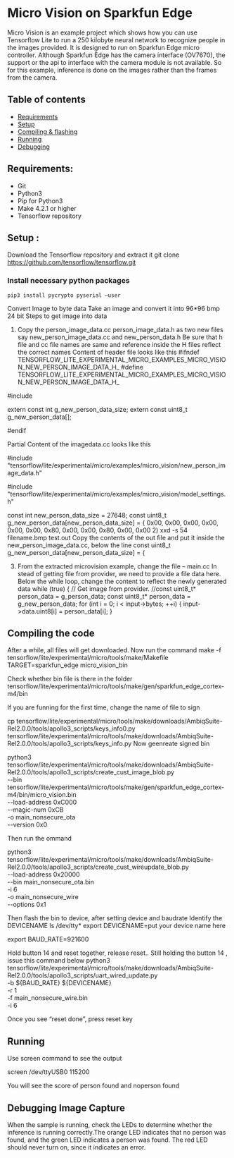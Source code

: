 # Micro Vision on Sparkfun Edge 

Micro Vision is an example project which shows how you can use Tensorflow Lite to run a 250 kilobyte neural network to recognize people in the images provided. It is designed to run on Sparkfun Edge micro controller. 
Although Sparkfun Edge has the camera interface (OV7670), the support or the api to interface with the camera module is not available. So for this example, inference is done on the images rather than the frames from the camera. 
## Table of contents
-   [Requirements](#requirements)
-   [Setup](#setup)
-   [Compiling & flashing](#compiling-the-code)
-   [Running](#running)
-   [Debugging](#debugging)

## Requirements:
-   Git
-   Python3
-   Pip for Python3
-   Make 4.2.1 or higher
-   Tensorflow repository

## Setup :
Download the Tensorflow repository and extract it
git clone https://github.com/tensorflow/tensorflow.git

### Install necessary python packages
	pip3 install pycrypto pyserial –user
Convert Image to byte data
Take an image and convert it into 96*96 bmp 24 bit 
Steps to get image into data
1. Copy the person_image_data.cc person_image_data.h as two  new files say  new_person_image_data.cc and new_person_data.h Be sure that h file and cc file names are same and reference inside the H files reflect the correct names
Content of header file looks like this
#ifndef TENSORFLOW_LITE_EXPERIMENTAL_MICRO_EXAMPLES_MICRO_VISION_NEW_PERSON_IMAGE_DATA_H_
#define TENSORFLOW_LITE_EXPERIMENTAL_MICRO_EXAMPLES_MICRO_VISION_NEW_PERSON_IMAGE_DATA_H_

#include <cstdint>

extern const int g_new_person_data_size;
extern const uint8_t g_new_person_data[];

#endif  

Partial Content of the imagedata.cc looks like this

#include "tensorflow/lite/experimental/micro/examples/micro_vision/new_person_image_data.h"

#include "tensorflow/lite/experimental/micro/examples/micro_vision/model_settings.h"

const int new_person_data_size = 27648;
const uint8_t g_new_person_data[new_person_data_size] = {
  0x00, 0x00, 0x00, 0x00, 0x00, 0x00, 0x80, 0x00, 0x00, 0x80, 0x00, 0x00
       2) xxd -s 54 filename.bmp test.out
Copy the contents of the out file and put it inside the new_person_image_data.cc, below the line 
const uint8_t g_new_person_data[new_person_data_size] = {

3) From the extracted microvision example, change the file – main.cc 
In stead of getting file from provider, we need to provide a file data here.
Below the while loop, change the content to reflect the newly generated data
while (true) {
    // Get image from provider.
	  //const uint8_t* person_data = g_person_data;
	  const uint8_t* person_data = g_new_person_data;
	    for (int i = 0; i < input->bytes; ++i) {
	      input->data.uint8[i] = person_data[i];
	    }

## Compiling the code
After a while, all files will get downloaded. Now run the command
make -f tensorflow/lite/experimental/micro/tools/make/Makefile TARGET=sparkfun_edge micro_vision_bin

Check whether bin file is there in the folder
tensorflow/lite/experimental/micro/tools/make/gen/sparkfun_edge_cortex-m4/bin

If you are funning for the first time, change the name of file to sign

cp tensorflow/lite/experimental/micro/tools/make/downloads/AmbiqSuite-Rel2.0.0/tools/apollo3_scripts/keys_info0.py \
tensorflow/lite/experimental/micro/tools/make/downloads/AmbiqSuite-Rel2.0.0/tools/apollo3_scripts/keys_info.py
Now geenreate signed bin

python3 tensorflow/lite/experimental/micro/tools/make/downloads/AmbiqSuite-Rel2.0.0/tools/apollo3_scripts/create_cust_image_blob.py \
--bin tensorflow/lite/experimental/micro/tools/make/gen/sparkfun_edge_cortex-m4/bin/micro_vision.bin \
--load-address 0xC000 \
--magic-num 0xCB \
-o main_nonsecure_ota \
--version 0x0


Then run the ommand

python3 tensorflow/lite/experimental/micro/tools/make/downloads/AmbiqSuite-Rel2.0.0/tools/apollo3_scripts/create_cust_wireupdate_blob.py \
--load-address 0x20000 \
--bin main_nonsecure_ota.bin \
-i 6 \
-o main_nonsecure_wire \
--options 0x1

Then flash the bin to device, after setting device and baudrate
Identify the DEVICENAME
ls /dev/tty* 
export DEVICENAME=put your device name here

export BAUD_RATE=921600

Hold button 14 and reset together, release reset..
Still holding the button 14 , issue this command below
python3 tensorflow/lite/experimental/micro/tools/make/downloads/AmbiqSuite-Rel2.0.0/tools/apollo3_scripts/uart_wired_update.py \
-b ${BAUD_RATE} ${DEVICENAME} \
-r 1 \
-f main_nonsecure_wire.bin \
-i 6

Once you see “reset done”, press reset key

## Running

Use screen command to see the output

screen /dev/ttyUSB0  115200

You will see the score of person found and noperson found

## Debugging Image Capture
When the sample is running, check the LEDs to determine whether the inference is running correctly.The orange LED indicates that no person was found, and the green LED indicates a person was found. The red LED should never turn on, since it indicates an error.

